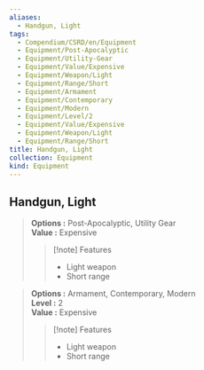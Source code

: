 ```yaml
---
aliases:
  - Handgun, Light
tags:
  - Compendium/CSRD/en/Equipment
  - Equipment/Post-Apocalyptic
  - Equipment/Utility-Gear
  - Equipment/Value/Expensive
  - Equipment/Weapon/Light
  - Equipment/Range/Short
  - Equipment/Armament
  - Equipment/Contemporary
  - Equipment/Modern
  - Equipment/Level/2
  - Equipment/Value/Expensive
  - Equipment/Weapon/Light
  - Equipment/Range/Short
title: Handgun, Light
collection: Equipment
kind: Equipment
---
```

## Handgun, Light  
  
>  
> **Options :** Post-Apocalyptic, Utility Gear  
> **Value :** Expensive  
>>[!note] Features  
>> - Light weapon  
>> - Short range  
  
>  
> **Options :** Armament, Contemporary, Modern  
> **Level :** 2  
> **Value :** Expensive  
>>[!note] Features  
>> - Light weapon  
>> - Short range
